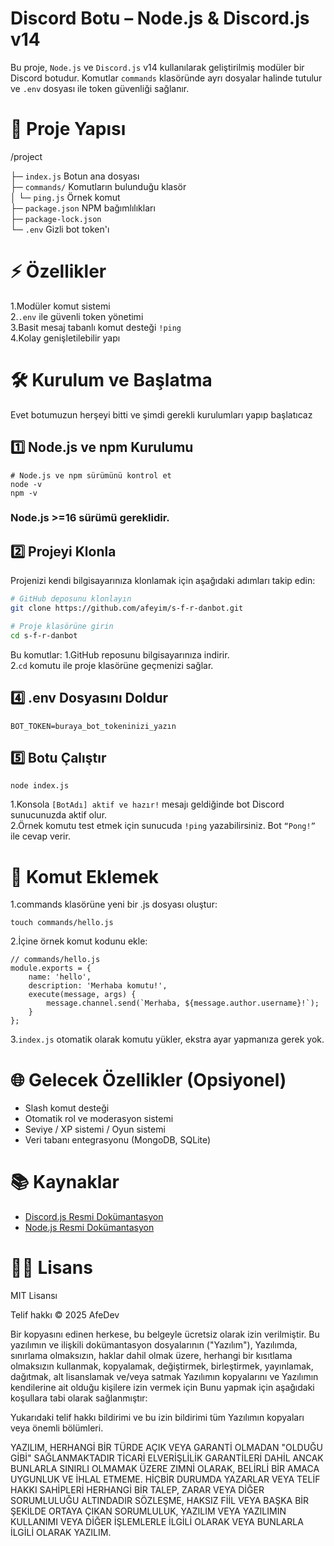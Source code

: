 # Discord Botu – Node.js & Discord.js v14

Bu proje, `Node.js` ve `Discord.js` v14 kullanılarak geliştirilmiş modüler bir Discord botudur. Komutlar `commands` klasöründe ayrı dosyalar halinde tutulur ve `.env` dosyası ile token güvenliği sağlanır.




# 📂 Proje Yapısı
/project


 ├─ ```index.js```          Botun ana dosyası            
 ├─ ```commands/```           Komutların bulunduğu klasör           
 │   └─ ```ping.js```         Örnek komut             
 ├─ ```package.json```        NPM bağımlılıkları     
 ├─ ```package-lock.json```     
 └─ ```.env```                Gizli bot token'ı





 # ⚡ Özellikler
 1.Modüler komut sistemi                    
 2.```.env``` ile güvenli token yönetimi                  
 3.Basit mesaj tabanlı komut desteği ```!ping```                                                        
 4.Kolay genişletilebilir yapı                 




 # 🛠 Kurulum ve Başlatma
 Evet botumuzun herşeyi bitti ve şimdi gerekli kurulumları yapıp başlatıcaz
## 1️⃣ Node.js ve npm Kurulumu
```
# Node.js ve npm sürümünü kontrol et
node -v
npm -v
```
### Node.js >=16 sürümü gereklidir.


## 2️⃣ Projeyi Klonla
Projenizi kendi bilgisayarınıza klonlamak için aşağıdaki adımları takip edin:
```bash 
# GitHub deposunu klonlayın
git clone https://github.com/afeyim/s-f-r-danbot.git

# Proje klasörüne girin
cd s-f-r-danbot
```
Bu komutlar:
1.GitHub reposunu bilgisayarınıza indirir.                   
2.```cd``` komutu ile proje klasörüne geçmenizi sağlar.               






## 4️⃣ .env Dosyasını Doldur

```
BOT_TOKEN=buraya_bot_tokeninizi_yazın
```

## 5️⃣ Botu Çalıştır

```
node index.js
```
1.Konsola ```[BotAdı] aktif ve hazır!``` mesajı geldiğinde bot Discord sunucunuzda aktif olur.                            
2.Örnek komutu test etmek için sunucuda ```!ping``` yazabilirsiniz. Bot ```“Pong!”``` ile cevap verir.                             




# 📝 Komut Eklemek

1.commands klasörüne yeni bir .js dosyası oluştur:                                          

```
touch commands/hello.js
```
2.İçine örnek komut kodunu ekle:                                      

```
// commands/hello.js
module.exports = {
    name: 'hello',
    description: 'Merhaba komutu!',
    execute(message, args) {
        message.channel.send(`Merhaba, ${message.author.username}!`);
    }
};
```
3.```index.js``` otomatik olarak komutu yükler, ekstra ayar yapmanıza gerek yok.      






# 🌐 Gelecek Özellikler (Opsiyonel)
- Slash komut desteği                      
- Otomatik rol ve moderasyon sistemi
- Seviye / XP sistemi / Oyun sistemi
- Veri tabanı entegrasyonu (MongoDB, SQLite)








# 📚 Kaynaklar
- [Discord.js Resmi Dokümantasyon](https://discord.js.org/)                                        
- [Node.js Resmi Dokümantasyon](https://nodejs.org/)                                   

# 🧑‍💻 Lisans
MIT Lisansı

Telif hakkı © 2025 AfeDev

Bir kopyasını edinen herkese, bu belgeyle ücretsiz olarak izin verilmiştir.
Bu yazılımın ve ilişkili dokümantasyon dosyalarının ("Yazılım"),
Yazılımda, sınırlama olmaksızın, haklar dahil olmak üzere, herhangi bir kısıtlama olmaksızın
kullanmak, kopyalamak, değiştirmek, birleştirmek, yayınlamak, dağıtmak, alt lisanslamak ve/veya satmak
Yazılımın kopyalarını ve Yazılımın kendilerine ait olduğu kişilere izin vermek için
Bunu yapmak için aşağıdaki koşullara tabi olarak sağlanmıştır:

Yukarıdaki telif hakkı bildirimi ve bu izin bildirimi tüm
Yazılımın kopyaları veya önemli bölümleri.

YAZILIM, HERHANGİ BİR TÜRDE AÇIK VEYA GARANTİ OLMADAN "OLDUĞU GİBİ" SAĞLANMAKTADIR
TİCARİ ELVERİŞLİLİK GARANTİLERİ DAHİL ANCAK BUNLARLA SINIRLI OLMAMAK ÜZERE ZIMNİ OLARAK,
BELİRLİ BİR AMACA UYGUNLUK VE İHLAL ETMEME. HİÇBİR DURUMDA
YAZARLAR VEYA TELİF HAKKI SAHİPLERİ HERHANGİ BİR TALEP, ZARAR VEYA DİĞER SORUMLULUĞU ALTINDADIR
SÖZLEŞME, HAKSIZ FİİL VEYA BAŞKA BİR ŞEKİLDE ORTAYA ÇIKAN SORUMLULUK,
YAZILIM VEYA YAZILIMIN KULLANIMI VEYA DİĞER İŞLEMLERLE İLGİLİ OLARAK VEYA BUNLARLA İLGİLİ OLARAK
YAZILIM.
